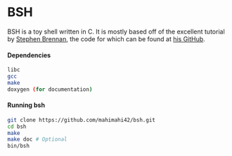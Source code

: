 BSH
===

BSH is a toy shell written in C. It is mostly based off of the excellent tutorial by [Stephen Brennan](http://stephen-brennan.com/), the code for which can be found at [his GitHub](https://github.com/brenns10/lsh).

#### Dependencies

```bash
libc
gcc
make
doxygen (for documentation)
```

#### Running bsh

```bash
git clone https://github.com/mahimahi42/bsh.git
cd bsh
make
make doc # Optional
bin/bsh
```

